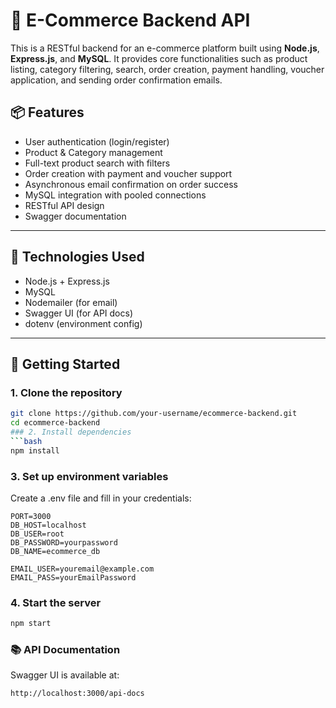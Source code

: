# 🛒 E-Commerce Backend API

This is a RESTful backend for an e-commerce platform built using **Node.js**, **Express.js**, and **MySQL**. It provides core functionalities such as product listing, category filtering, search, order creation, payment handling, voucher application, and sending order confirmation emails.

## 📦 Features

- User authentication (login/register)
- Product & Category management
- Full-text product search with filters
- Order creation with payment and voucher support
- Asynchronous email confirmation on order success
- MySQL integration with pooled connections
- RESTful API design
- Swagger documentation

---

## 🧰 Technologies Used

- Node.js + Express.js
- MySQL
- Nodemailer (for email)
- Swagger UI (for API docs)
- dotenv (environment config)

---

## 🚀 Getting Started

### 1. Clone the repository

```bash
git clone https://github.com/your-username/ecommerce-backend.git
cd ecommerce-backend
### 2. Install dependencies
```bash
npm install
```
### 3. Set up environment variables
Create a .env file and fill in your credentials:

```env
PORT=3000
DB_HOST=localhost
DB_USER=root
DB_PASSWORD=yourpassword
DB_NAME=ecommerce_db

EMAIL_USER=youremail@example.com
EMAIL_PASS=yourEmailPassword
```
### 4. Start the server
```bash
npm start
```
### 📚 API Documentation
Swagger UI is available at:
```bash
http://localhost:3000/api-docs
```
